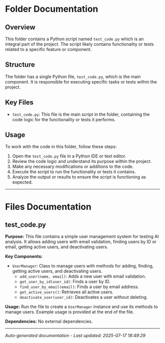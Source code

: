 # Folder Documentation

## Overview
This folder contains a Python script named `test_code.py` which is an integral part of the project. The script likely contains functionality or tests related to a specific feature or component.

## Structure
The folder has a single Python file, `test_code.py`, which is the main component. It is responsible for executing specific tasks or tests within the project.

## Key Files
- `test_code.py`: This file is the main script in the folder, containing the code logic for the functionality or tests it performs.

## Usage
To work with the code in this folder, follow these steps:
1. Open the `test_code.py` file in a Python IDE or text editor.
2. Review the code logic and understand its purpose within the project.
3. Make any necessary modifications or additions to the code.
4. Execute the script to run the functionality or tests it contains.
5. Analyze the output or results to ensure the script is functioning as expected.

---

# Files Documentation

## test_code.py

**Purpose:** This file contains a simple user management system for testing AI analysis. It allows adding users with email validation, finding users by ID or email, getting active users, and deactivating users.

**Key Components:**
- `UserManager`: Class to manage users with methods for adding, finding, getting active users, and deactivating users.
    - `add_user(name, email)`: Adds a new user with email validation.
    - `get_user_by_id(user_id)`: Finds a user by ID.
    - `find_user_by_email(email)`: Finds a user by email address.
    - `get_active_users()`: Retrieves all active users.
    - `deactivate_user(user_id)`: Deactivates a user without deleting.

**Usage:** Run the file to create a `UserManager` instance and use its methods to manage users. Example usage is provided at the end of the file.

**Dependencies:** No external dependencies.

---
*Auto-generated documentation - Last updated: 2025-07-17 18:49:29*
